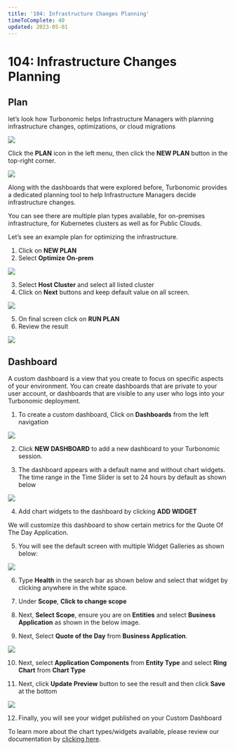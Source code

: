```yaml
---
title: '104: Infrastructure Changes Planning'
timeToComplete: 40
updated: 2023-05-01
---
```


# 104: Infrastructure Changes Planning

## Plan

let’s look how Turbonomic helps Infrastructure Managers with planning infrastructure changes, optimizations, or cloud migrations

![](./images/104/jane.png)

Click the **PLAN** icon in the left menu, then click the **NEW PLAN** button in the top-right corner.

![](./images/104/plan.png)

Along with the dashboards that were explored before, Turbonomic provides a dedicated planning tool to help Infrastructure Managers decide infrastructure changes.

You can see there are multiple plan types available, for on-premises infrastructure, for Kubernetes clusters as well as for Public Clouds. 

Let’s see an example plan for optimizing the infrastructure.

1. Click on **NEW PLAN**
2. Select **Optimize On-prem**

![](./images/104/plan-new.png)

3. Select **Host Cluster** and select all listed cluster
4. Click on **Next** buttons and keep default value on all screen.

![](./images/104/plan-new-host.png)

5. On final screen click on **RUN PLAN**
6. Review the result

![](./images/104/plan-result.png)


## Dashboard 

A custom dashboard is a view that you create to focus on specific aspects of your environment. You can create dashboards that are private to your user account, or dashboards that are visible to any user who logs into your Turbonomic deployment.

1. To create a custom dashboard, Click on **Dashboards** from the left navigation

![](./images/104/dashboard.png)

2. Click **NEW DASHBOARD** to add a new dashboard to your Turbonomic session.

3. The dashboard appears with a default name and without chart widgets. The time range in the Time Slider is set to 24 hours by default as shown below

![](./images/104/dashboard-new.png)

4. Add chart widgets to the dashboard by clicking **ADD WIDGET**

We will customize this dashboard to show certain metrics for the Quote Of The Day Application.

5. You will see the default screen with multiple Widget Galleries as shown below:

![](./images/104/dashboard-new-widgets.png)

6. Type **Health** in the search bar as shown below and select that widget by clicking anywhere in the white space.

7. Under **Scope**, **Click to change scope**

8. Next, **Select Scope**, ensure you are on **Entities** and select **Business Application** as shown in the below image. 

9. Next, Select **Quote of the Day** from **Business Application**.

![](./images/104/dashboard-new-widgets-qotd.png)

10. Next, select **Application Components** from **Entity Type** and select **Ring Chart** from **Chart Type**

11. Next, click **Update Preview** button to see the result and then click **Save** at the bottom

![](./images/104/dashboard-new-widgets-qotd-setting.png)

12. Finally, you will see your widget published on your Custom Dashboard

To learn more about the chart types/widgets available, please review our documentation by [clicking here](https://www.ibm.com/docs/en/tarm/8.12.2?topic=views-chart-types).
